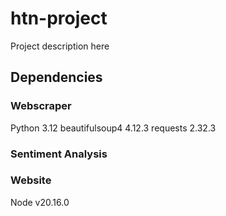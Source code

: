 # htn-project
Project description here

## Dependencies
### Webscraper
Python 3.12
beautifulsoup4 4.12.3
requests 2.32.3

### Sentiment Analysis

### Website
Node v20.16.0


